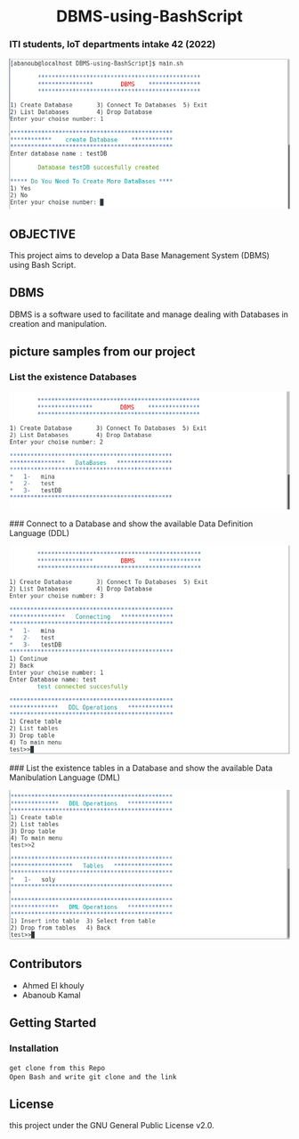 <h1 align="center">DBMS-using-BashScript</h1>   
<h3>ITI students, IoT departments intake 42 (2022)</h3>  

<p align="center">
  <img width="550" src="images/start.png">
</p>


## OBJECTIVE
This project aims to develop a Data Base Management System (DBMS) using Bash Script.


## DBMS
DBMS is a software used to facilitate and manage dealing with Databases in creation and manipulation.


## picture samples from our project
### List the existence Databases 
<p align="center">
  <img width="550" src="images/2.png">
</p>
### Connect to a Database and show the available Data Definition Language (DDL)
<p align="center">
  <img width="550" src="images/3.png">
</p>
### List the existence tables in a Database and  show the available Data Manibulation Language (DML)
<p align="center">
  <img width="550" src="images/4.png">
</p>


<!--## Video Link 
- 
-->
## Contributors
- Ahmed El khouly
- Abanoub Kamal


## Getting Started
### Installation

```
get clone from this Repo
Open Bash and write git clone and the link

```


## License
this project under the GNU General Public License v2.0.

